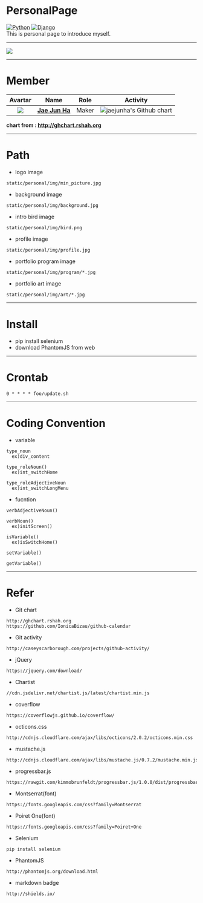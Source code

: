 # PersonalPage
[![Python](https://img.shields.io/badge/Python-v2.7-blue.svg)]() [![Django](https://img.shields.io/badge/Django-v1.11.5-blue.svg)]()  
This is personal page to introduce myself.  

---
<img src="https://github.com/jaejunha/PersonalPage/blob/master/screenshot/20180212.png?raw=true">  

---

# Member  

|                 Avartar                  |                   Name                   | Role  |                 Activity                 |
| :--------------------------------------: | :--------------------------------------: | :---: | :--------------------------------------: |
| <img src="https://avatars1.githubusercontent.com/u/7951335?v=4&s=100"> | <a href = "https://github.com/jaejunha"> **Jae Jun Ha** </a> | Maker | <img src="http://ghchart.rshah.org/jaejunha" alt="jaejunha's Github chart" /> |

 **chart from : http://ghchart.rshah.org**  

---
# Path  
- logo image  
```
static/personal/img/min_picture.jpg  
```
- background image  
```
static/personal/img/background.jpg  
```
- intro bird image  
```
static/personal/img/bird.png  
```
- profile image  
```
static/personal/img/profile.jpg  
```
- portfolio program image  
```
static/personal/img/program/*.jpg  
```
- portfolio art image
```
static/personal/img/art/*.jpg
```
---
# Install  
- pip install selenium  
- download PhantomJS from web  
---
# Crontab  
```
0 * * * * foo/update.sh
```
---
# Coding Convention  
- variable  
```
type_noun
  ex)div_content
  
type_roleNoun()
  ex)int_switchHome
  
type_roleAdjectiveNoun
  ex)int_switchLongMenu
```
- fucntion  
```
verbAdjectiveNoun()

verbNoun()
  ex)initScreen()

isVariable()
  ex)isSwitchHome()
  
setVariable()

getVariable()
```
---
# Refer  
- Git chart  
```
http://ghchart.rshah.org  
https://github.com/IonicaBizau/github-calendar  
```
- Git activity  
```
http://caseyscarborough.com/projects/github-activity/  
```
- jQuery  
```
https://jquery.com/download/  
```
- Chartist  
```
//cdn.jsdelivr.net/chartist.js/latest/chartist.min.js  
```
- coverflow  
```
https://coverflowjs.github.io/coverflow/  
```
- octicons.css  
```
http://cdnjs.cloudflare.com/ajax/libs/octicons/2.0.2/octicons.min.css  
```
- mustache.js  
```
http://cdnjs.cloudflare.com/ajax/libs/mustache.js/0.7.2/mustache.min.js  
```
- progressbar.js  
```
https://rawgit.com/kimmobrunfeldt/progressbar.js/1.0.0/dist/progressbar.js  
```
- Montserrat(font)  
```
https://fonts.googleapis.com/css?family=Montserrat  
```
- Poiret One(font)  
```
https://fonts.googleapis.com/css?family=Poiret+One  
```
- Selenium  
```
pip install selenium  
```
- PhantomJS  
```
http://phantomjs.org/download.html  
```
- markdown badge  
```
http://shields.io/  
```
